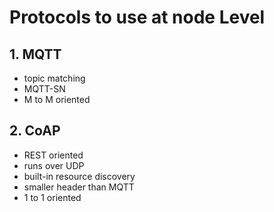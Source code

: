 # Protocols to use at node Level

## 1. MQTT

- topic matching
- MQTT-SN
- M to M oriented

## 2. CoAP

- REST oriented
- runs over UDP
- built-in resource discovery
- smaller header than MQTT
- 1 to 1 oriented